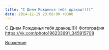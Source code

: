 ```yaml
---
title: "С Днем Рожденья тебя дракош!)))"
date: 2014-12-19 23:08:00 +0300
---
```


С Днем Рожденья тебя дракош!)))
Фотография
https://vk.com/photo196233691_345915708

[Вложение](https://vk.com/photo196233691_345915708)
